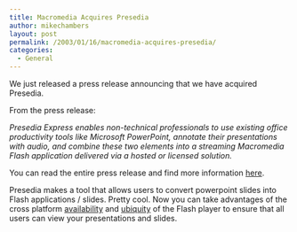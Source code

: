 ```yaml
---
title: Macromedia Acquires Presedia
author: mikechambers
layout: post
permalink: /2003/01/16/macromedia-acquires-presedia/
categories:
  - General
---
```



We just released a press release announcing that we have acquired Presedia.

From the press release:

*Presedia Express enables non-technical professionals to use existing office productivity tools like Microsoft PowerPoint, annotate their presentations with audio, and combine these two elements into a streaming Macromedia Flash application delivered via a hosted or licensed solution.*

You can read the entire press release and find more information [here][1].

Presedia makes a tool that allows users to convert powerpoint slides into Flash applications / slides. Pretty cool. Now you can take advantages of the cross platform [availability][2] and [ubiquity][3] of the Flash player to ensure that all users can view your presentations and slides.

 [1]: http://www.macromedia.com/macromedia/presedia/
 [2]: http://www.macromedia.com/shockwave/download/alternates/
 [3]: http://www.macromedia.com/software/player_census/flashplayer/